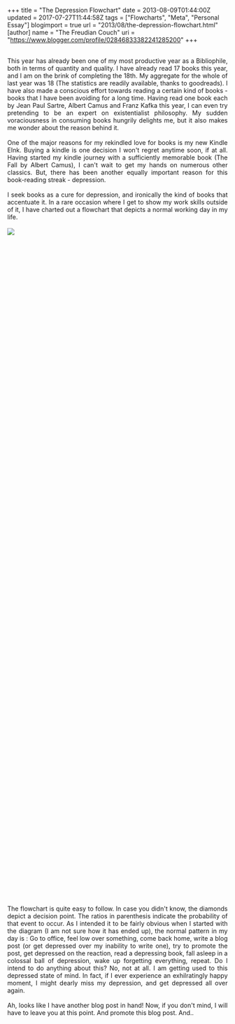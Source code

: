 +++
title = "The Depression Flowchart"
date = 2013-08-09T01:44:00Z
updated = 2017-07-27T11:44:58Z
tags = ["Flowcharts", "Meta", "Personal Essay"]
blogimport = true 
url = "2013/08/the-depression-flowchart.html"
[author]
	name = "The Freudian Couch"
	uri = "https://www.blogger.com/profile/02846833382241285200"
+++

<div dir="ltr" style="text-align: left;" trbidi="on">
<div class="separator" style="clear: both; text-align: center;">
</div>
<div class="separator" style="clear: both; text-align: center;">
</div>
<div class="separator" style="clear: both; text-align: center;">
</div>
<div class="separator" style="clear: both; text-align: center;">
</div>
<div class="separator" style="clear: both; text-align: center;">
</div>
<div class="separator" style="clear: both; text-align: center;">
</div>
<br />
<div style="text-align: justify;">
This year has already been one of my most productive year as a Bibliophile, both in terms of quantity and quality. I have already read 17 books this year, and I am on the brink of completing the 18th. My aggregate for the whole of last year was 18 (The statistics are readily available, thanks to goodreads). I have also made a conscious effort towards reading a certain kind of books - books that I have been avoiding for a long time. Having read one book each by Jean Paul Sartre, Albert Camus and Franz Kafka this year, I can even try pretending to be an expert on existentialist philosophy. My sudden voraciousness in consuming books hungrily delights me, but it also makes me wonder about the reason behind it.</div>
<div style="text-align: justify;">
<br /></div>
<div style="text-align: justify;">
One of the major reasons for my rekindled love for books is my new Kindle EInk. Buying a kindle is one decision I won't regret anytime soon, if at all. Having started my kindle journey with a sufficiently memorable book (The Fall by Albert Camus), I can't wait to get my hands on numerous other classics. But, there has been another equally important reason for this book-reading streak - depression.</div>
<div style="text-align: justify;">
<br /></div>
<div style="text-align: justify;">
I seek books as a cure for depression, and ironically the kind of books that accentuate it. In a rare occasion where I get to show my work skills outside of it, I have charted out a flowchart that depicts a normal working day in my life.&nbsp;</div>
<br />
<div class="separator" style="clear: both; text-align: center;">
<a href="https://blogger.googleusercontent.com/img/b/R29vZ2xl/AVvXsEiiT5nTsn_ofrAkjnuV9c719SaEfinPzVGxYdWsajSSBhPPRo16c62uzJGMQiRjetiOwCBBymxLHfBly41zMjxzNEvvMw7R4LUemIPwtbt53KHyslzBbiRZYfOePu6MRZ_r_p_JCqxEth1k/s1600/Depression.jpeg" imageanchor="1" style="clear: left; float: left; margin-bottom: 1em; margin-right: 1em;"><img border="0" src="https://blogger.googleusercontent.com/img/b/R29vZ2xl/AVvXsEiiT5nTsn_ofrAkjnuV9c719SaEfinPzVGxYdWsajSSBhPPRo16c62uzJGMQiRjetiOwCBBymxLHfBly41zMjxzNEvvMw7R4LUemIPwtbt53KHyslzBbiRZYfOePu6MRZ_r_p_JCqxEth1k/s1600/Depression.jpeg" /></a></div>
<br />
<br />
<br />
<br />
<br />
<br />
<br />
<br />
<br />
<br />
<br />
<br />
<br />
<br />
<br />
<br />
<br />
<br />
<br />
<br />
<br />
<br />
<br />
<br />
<br />
<br />
<br />
<br />
<br />
<br />
<br />
<br />
<br />
<br />
<br />
<br />
<br />
<br />
<br />
<br />
<br />
<br />
<br />
<br />
<br />
<br />
<br />
<br />
<br />
<br />
<br />
<br />
<br />
<br />
<br />
<br />
<br />
<br />
<br />
<br />
<br />
<br />
<br />
<br />
<br />
<br />
<br />
<br />
<br />
<br />
<br />
<br />
<br />
<br />
<br />
<br />
<br />
<br />
<br />
<br />
<br />
<br />
<br />
<br />
<br />
<br />
<br />
<br />
<br />
<br />
<div style="text-align: justify;">
<br />
The flowchart is quite easy to follow. In case you didn't know, the diamonds depict a decision point. The ratios in parenthesis indicate the probability of that event to occur. As I intended it to be fairly obvious when I started with the diagram (I am not sure how it has ended up), the normal pattern in my day is : Go to office, feel low over something, come back home, write a blog post (or get depressed over my inability to write one), try to promote the post, get depressed on the reaction, read a depressing book, fall asleep in a colossal ball of depression, wake up forgetting everything, repeat. Do I intend to do anything about this? No, not at all. I am getting used to this depressed state of mind. In fact, if I ever experience an exhilratingly happy moment, I might dearly miss my depression, and get depressed all over again.<br />
<br />
Ah, looks like I have another blog post in hand! Now, if you don't mind, I will have to leave you at this point. And promote this blog post. And..</div>
</div>

